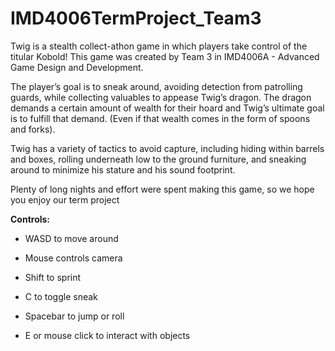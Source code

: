 # IMD4006TermProject_Team3


Twig is a stealth collect-athon game in which players take control of the titular Kobold! This game was created by Team 3 in IMD4006A - Advanced Game Design and Development.

The player’s goal is to sneak around, avoiding detection from patrolling guards, while collecting valuables to appease Twig’s dragon. The dragon demands a certain amount of wealth for their hoard and Twig’s ultimate goal is to fulfill that demand. (Even if that wealth comes in the form of spoons and forks).

Twig has a variety of tactics to avoid capture, including hiding within barrels and boxes, rolling underneath low to the ground furniture, and sneaking around to minimize his stature and his sound footprint.

Plenty of long nights and effort were spent making this game, so we hope you enjoy our term project


**Controls:**

- WASD to move around

- Mouse controls camera

- Shift to sprint

- C to toggle sneak

- Spacebar to jump or roll

- E or mouse click to interact with objects

